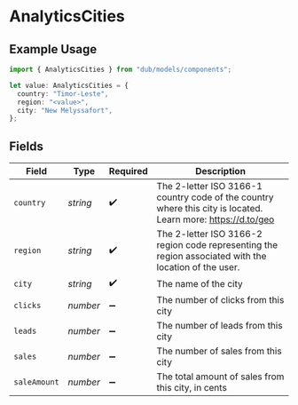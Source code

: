 # AnalyticsCities

## Example Usage

```typescript
import { AnalyticsCities } from "dub/models/components";

let value: AnalyticsCities = {
  country: "Timor-Leste",
  region: "<value>",
  city: "New Melyssafort",
};
```

## Fields

| Field                                                                                                        | Type                                                                                                         | Required                                                                                                     | Description                                                                                                  |
| ------------------------------------------------------------------------------------------------------------ | ------------------------------------------------------------------------------------------------------------ | ------------------------------------------------------------------------------------------------------------ | ------------------------------------------------------------------------------------------------------------ |
| `country`                                                                                                    | *string*                                                                                                     | :heavy_check_mark:                                                                                           | The 2-letter ISO 3166-1 country code of the country where this city is located. Learn more: https://d.to/geo |
| `region`                                                                                                     | *string*                                                                                                     | :heavy_check_mark:                                                                                           | The 2-letter ISO 3166-2 region code representing the region associated with the location of the user.        |
| `city`                                                                                                       | *string*                                                                                                     | :heavy_check_mark:                                                                                           | The name of the city                                                                                         |
| `clicks`                                                                                                     | *number*                                                                                                     | :heavy_minus_sign:                                                                                           | The number of clicks from this city                                                                          |
| `leads`                                                                                                      | *number*                                                                                                     | :heavy_minus_sign:                                                                                           | The number of leads from this city                                                                           |
| `sales`                                                                                                      | *number*                                                                                                     | :heavy_minus_sign:                                                                                           | The number of sales from this city                                                                           |
| `saleAmount`                                                                                                 | *number*                                                                                                     | :heavy_minus_sign:                                                                                           | The total amount of sales from this city, in cents                                                           |